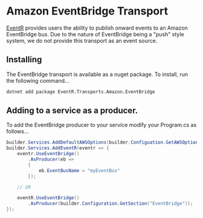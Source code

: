 # Amazon EventBridge Transport

[EventR](ttps://github.com/WtekLtd/eventr) provides users the ability to publish onward events to an Amazon EventBridge bus. Due to the nature of EventBridge being a "push" style system, we do not provide this transport as an event source.

## Installing

The EventBridge transport is available as a nuget package. To install, run the following command...

```bash
dotnet add package EventR.Transports.Amazon.EventBridge
```

## Adding to a service as a producer.

To add the EventBridge producer to your service modify your Program.cs as follows...

```cs
builder.Services.AddDefaultAWSOptions(builder.Configuation.GetAWSOptions());
builder.Services.AddEventR(eventr => {
    eventr.UseEventBridge()
        .AsProducer(eb => 
        {
            eb.EventBusName = "myEventBus"
        });

    // OR

    eventR.UseEventBridge()
        .AsProducer(builder.Configuration.GetSection("EventBridge"));
});
```
